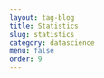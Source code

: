 ```yaml
---
layout: tag-blog
title: Statistics
slug: statistics
category: datascience
menu: false
order: 9
---
```

